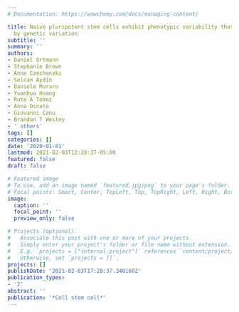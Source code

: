 ```yaml
---
# Documentation: https://wowchemy.com/docs/managing-content/

title: Naive pluripotent stem cells exhibit phenotypic variability that is driven
  by genetic variation
subtitle: ''
summary: ''
authors:
- Daniel Ortmann
- Stephanie Brown
- Anne Czechanski
- Selcan Aydin
- Daniele Muraro
- Yuanhua Huang
- Rute A Tomaz
- Anna Osnato
- Giovanni Canu
- Brandon T Wesley
- ' others'
tags: []
categories: []
date: '2020-01-01'
lastmod: 2021-02-03T12:28:37-05:00
featured: false
draft: false

# Featured image
# To use, add an image named `featured.jpg/png` to your page's folder.
# Focal points: Smart, Center, TopLeft, Top, TopRight, Left, Right, BottomLeft, Bottom, BottomRight.
image:
  caption: ''
  focal_point: ''
  preview_only: false

# Projects (optional).
#   Associate this post with one or more of your projects.
#   Simply enter your project's folder or file name without extension.
#   E.g. `projects = ["internal-project"]` references `content/project/deep-learning/index.md`.
#   Otherwise, set `projects = []`.
projects: []
publishDate: '2021-02-03T17:28:37.340160Z'
publication_types:
- '2'
abstract: ''
publication: '*Cell stem cell*'
---
```

